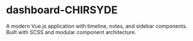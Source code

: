 # dashboard-CHIRSYDE
A modern Vue.js application with timeline, notes, and sidebar components. Built with SCSS and modular component architecture.

